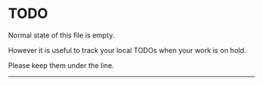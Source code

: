 # TODO

Normal state of this file is empty.

However it is useful to track your local TODOs
when your work is on hold.

Please keep them under the line.

---
